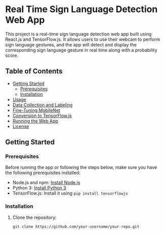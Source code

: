 # Real Time Sign Language Detection Web App

This project is a real-time sign language detection web app built using React.js and TensorFlow.js. It allows users to use their webcam to perform sign language gestures, and the app will detect and display the corresponding sign language gesture in real time along with a probability score.

## Table of Contents

- [Getting Started](#getting-started)
  - [Prerequisites](#prerequisites)
  - [Installation](#installation)
- [Usage](#usage)
- [Data Collection and Labeling](#data-collection-and-labeling)
- [Fine-Tuning MobileNet](#fine-tuning-mobilenet)
- [Conversion to TensorFlow.js](#conversion-to-tensorflowjs)
- [Running the Web App](#running-the-web-app)
- [License](#license)

## Getting Started

### Prerequisites

Before running the app or following the steps below, make sure you have the following prerequisites installed:

- Node.js and npm: [Install Node.js](https://nodejs.org/)
- Python 3: [Install Python 3](https://www.python.org/downloads/)
- TensorFlow.js: Install it using `pip install tensorflowjs`

### Installation

1. Clone the repository:

   ```shell
   git clone https://github.com/your-username/your-repo.git
